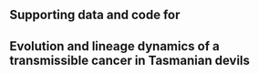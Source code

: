## Supporting data and code for 
## Evolution and lineage dynamics of a transmissible cancer in Tasmanian devils


